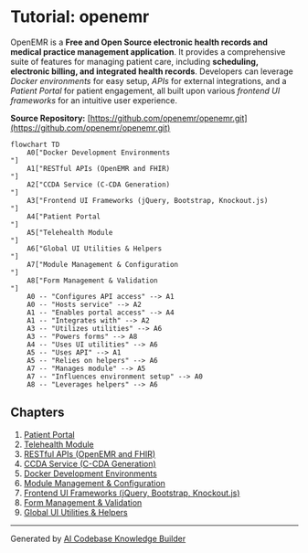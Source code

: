 # Tutorial: openemr

OpenEMR is a **Free and Open Source electronic health records and medical practice management application**. It provides a comprehensive suite of features for managing patient care, including **scheduling, electronic billing, and integrated health records**. Developers can leverage _Docker environments_ for easy setup, _APIs_ for external integrations, and a _Patient Portal_ for patient engagement, all built upon various _frontend UI frameworks_ for an intuitive user experience.


**Source Repository:** [https://github.com/openemr/openemr.git](https://github.com/openemr/openemr.git)

```mermaid
flowchart TD
    A0["Docker Development Environments
"]
    A1["RESTful APIs (OpenEMR and FHIR)
"]
    A2["CCDA Service (C-CDA Generation)
"]
    A3["Frontend UI Frameworks (jQuery, Bootstrap, Knockout.js)
"]
    A4["Patient Portal
"]
    A5["Telehealth Module
"]
    A6["Global UI Utilities & Helpers
"]
    A7["Module Management & Configuration
"]
    A8["Form Management & Validation
"]
    A0 -- "Configures API access" --> A1
    A0 -- "Hosts service" --> A2
    A1 -- "Enables portal access" --> A4
    A1 -- "Integrates with" --> A2
    A3 -- "Utilizes utilities" --> A6
    A3 -- "Powers forms" --> A8
    A4 -- "Uses UI utilities" --> A6
    A5 -- "Uses API" --> A1
    A5 -- "Relies on helpers" --> A6
    A7 -- "Manages module" --> A5
    A7 -- "Influences environment setup" --> A0
    A8 -- "Leverages helpers" --> A6
```

## Chapters

1. [Patient Portal
](01_patient_portal_.md)
2. [Telehealth Module
](02_telehealth_module_.md)
3. [RESTful APIs (OpenEMR and FHIR)
](03_restful_apis__openemr_and_fhir__.md)
4. [CCDA Service (C-CDA Generation)
](04_ccda_service__c_cda_generation__.md)
5. [Docker Development Environments
](05_docker_development_environments_.md)
6. [Module Management & Configuration
](06_module_management___configuration_.md)
7. [Frontend UI Frameworks (jQuery, Bootstrap, Knockout.js)
](07_frontend_ui_frameworks__jquery__bootstrap__knockout_js__.md)
8. [Form Management & Validation
](08_form_management___validation_.md)
9. [Global UI Utilities & Helpers
](09_global_ui_utilities___helpers_.md)


---

Generated by [AI Codebase Knowledge Builder](https://github.com/The-Pocket/Tutorial-Codebase-Knowledge)